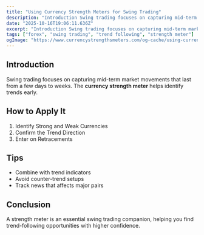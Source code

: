 ```yaml
---
title: "Using Currency Strength Meters for Swing Trading"
description: "Introduction Swing trading focuses on capturing mid-term market movements that last from a few days to weeks..."
date: "2025-10-16T19:06:11.636Z"
excerpt: "Introduction Swing trading focuses on capturing mid-term market movements that last from a few days to weeks. The currency strength meter helps identify trends early. How to Apply It 1. Identify Strong and Weak Currencies 2. Confirm the Trend Direction 3. Enter on Retracements Tips - Combine with trend indicators..."
tags: ["forex", "swing trading", "trend following", "strength meter"]
ogImage: "https://www.currencystrengthsmeters.com/og-cache/using-currency-strength-meters-for-swing-trading.jpg"
---
```

## Introduction

Swing trading focuses on capturing mid-term market movements that last from a few days to weeks. The **currency strength meter** helps identify trends early.

## How to Apply It

1. Identify Strong and Weak Currencies  
2. Confirm the Trend Direction  
3. Enter on Retracements  

## Tips

- Combine with trend indicators  
- Avoid counter-trend setups  
- Track news that affects major pairs  

## Conclusion

A strength meter is an essential swing trading companion, helping you find trend-following opportunities with higher confidence.
